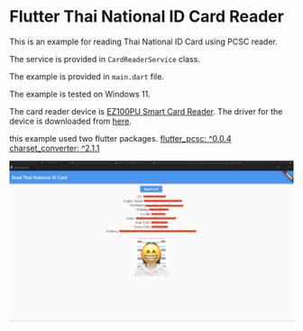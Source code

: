 # Flutter Thai National ID Card Reader

This is an example for reading Thai National ID Card using PCSC reader.

The service is provided in `CardReaderService` class.

The example is provided in `main.dart` file.

The example is tested on Windows 11.

The card reader device is [EZ100PU Smart Card Reader](https://www.castlestech.com/products/ez100-series/).
The driver for the device is downloaded from [here](https://www.castlestech.com/zh-hant/%e6%aa%94%e6%a1%88%e4%b8%8b%e8%bc%89/).

this example used two flutter packages.
[flutter_pcsc: ^0.0.4](https://pub.dev/packages/flutter_pcsc)
[charset_converter: ^2.1.1](https://pub.dev/packages/charset_converter)

![Screenshot](card_reader/assets/Screenshot%202566-07-07%20at%205.00.13%20PM.png)
